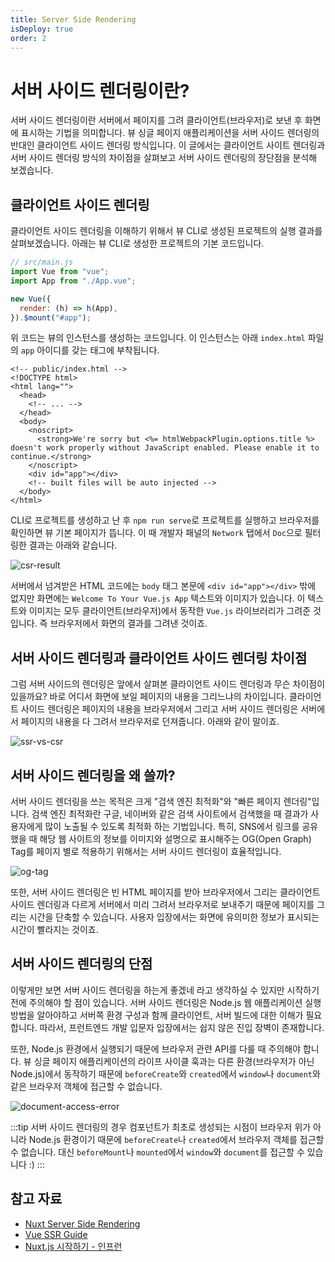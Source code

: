 ```yaml
---
title: Server Side Rendering
isDeploy: true
order: 2
---
```


# 서버 사이드 렌더링이란?

서버 사이드 렌더링이란 서버에서 페이지를 그려 클라이언트(브라우저)로 보낸 후 화면에 표시하는 기법을 의미합니다. 뷰 싱글 페이지 애플리케이션을 서버 사이드 렌더링의 반대인 클라이언트 사이드 렌더링 방식입니다. 이 글에서는 클라이언트 사이트 렌더링과 서버 사이드 렌더링 방식의 차이점을 살펴보고 서버 사이드 렌더링의 장단점을 분석해 보겠습니다.

## 클라이언트 사이드 렌더링

클라이언트 사이드 렌더링을 이해하기 위해서 뷰 CLI로 생성된 프로젝트의 실행 결과를 살펴보겠습니다. 아래는 뷰 
CLI로 생성한 프로젝트의 기본 코드입니다.

```js
// src/main.js
import Vue from "vue";
import App from "./App.vue";

new Vue({
  render: (h) => h(App),
}).$mount("#app");
```

위 코드는 뷰의 인스턴스를 생성하는 코드입니다. 이 인스턴스는 아래 `index.html` 파일의 `app` 아이디를 갖는 태그에 부착됩니다.

```html{11}
<!-- public/index.html -->
<!DOCTYPE html>
<html lang="">
  <head>
    <!-- ... -->
  </head>
  <body>
    <noscript>
      <strong>We're sorry but <%= htmlWebpackPlugin.options.title %> doesn't work properly without JavaScript enabled. Please enable it to continue.</strong>
    </noscript>
    <div id="app"></div>
    <!-- built files will be auto injected -->
  </body>
</html>
```

CLI로 프로젝트를 생성하고 난 후 `npm run serve`로 프로젝트를 실행하고 브라우저를 확인하면 뷰 기본 페이지가 뜹니다. 이 때 개발자 패널의 `Network` 탭에서 `Doc`으로 필터링한 결과는 아래와 같습니다.

![csr-result](./images/csr-result.gif)

서버에서 넘겨받은 HTML 코드에는 `body` 태그 본문에 `<div id="app"></div>` 밖에 없지만 화면에는 
`Welcome To Your Vue.js App` 텍스트와 이미지가 있습니다. 이 텍스트와 이미지는 모두 클라이언트(브라우저)에서 동작한 `Vue.js` 라이브러리가 그려준 것입니다. 즉 브라우저에서 화면의 결과를 그려낸 것이죠.

## 서버 사이드 렌더링과 클라이언트 사이드 렌더링 차이점

그럼 서버 사이드의 렌더링은 앞에서 살펴본 클라이언트 사이드 렌더링과 무슨 차이점이 있을까요? 바로 어디서 화면에 보일 페이지의 내용을 그리느냐의 차이입니다. 클라이언트 사이드 렌더링은 페이지의 내용을 브라우저에서 그리고 서버 사이드 렌더링은 서버에서 페이지의 내용을 다 그려서 브라우저로 던져줍니다. 아래와 같이 말이죠.

![ssr-vs-csr](./images/ssr-vs-csr.png)

<!-- ## 서버 사이드 렌더링과 클라이언트 사이드 렌더링의 렌더링 절차 비교

SPA의 초기 화면 렌더링을 위해 브라우저가 진행해야 하는 일들

`/about` 이라는 페이지로 이동한다고 가정했을 때의 절차

- index.html 파일 다운로드
- Vue.js 애플리케이션 관련된 JS 라이브러리 모두 다운로드
- Vue.js 애플리케이션 초기화
- Vue Router 초기화 및 해당 페이지로 이동
- 화면에 표시하기 위한 REST API 데이터 요청 및 화면 구성
- Vue.js 템플릿의 내용을 사용자가 볼 수 있게 렌더링

SSR의 초기 화면 렌더링 절차

- ..

`hydration`이라는 작업을 거친 이후에는 SPA 처럼 동작하는 것이 Universal Mode의 특징

할 일 : [ ] 바탕화면 nuxt-img 폴더의 이미지 보고 위 섹션의 ssr 내용 정리 필요 -->

## 서버 사이드 렌더링을 왜 쓸까?

서버 사이드 렌더링을 쓰는 목적은 크게 "검색 엔진 최적화"와 "빠른 페이지 렌더링"입니다. 검색 엔진 최적화란 구글, 네이버와 같은 검색 사이트에서 검색했을 때 결과가 사용자에게 많이 노출될 수 있도록 최적화 하는 기법입니다. 특히, SNS에서 링크를 공유했을 때 해당 웹 사이트의 정보를 이미지와 설명으로 표시해주는 OG(Open Graph) Tag를 페이지 별로 적용하기 위해서는 서버 사이드 렌더링이 효율적입니다.

![og-tag](./images/og-tag.png)

또한, 서버 사이드 렌더링은 빈 HTML 페이지를 받아 브라우저에서 그리는 클라이언트 사이드 렌더링과 다르게 서버에서 미리 그려서 브라우저로 보내주기 때문에 페이지를 그리는 시간을 단축할 수 있습니다. 사용자 입장에서는 화면에 유의미한 정보가 표시되는 시간이 빨라지는 것이죠.

## 서버 사이드 렌더링의 단점

이렇게만 보면 서버 사이드 렌더링을 하는게 좋겠네 라고 생각하실 수 있지만 시작하기 전에 주의해야 할 점이 있습니다. 서버 사이드 렌더링은 Node.js 웹 애플리케이션 실행 방법을 알아야하고 서버쪽 환경 구성과 함께 클라이언트, 서버 빌드에 대한 이해가 필요합니다. 따라서, 프런트엔드 개발 입문자 입장에서는 쉽지 않은 진입 장벽이 존재합니다.

또한, Node.js 환경에서 실행되기 때문에 브라우저 관련 API를 다룰 때 주의해야 합니다. 뷰 싱글 페이지 애플리케이션의 라이프 사이클 훅과는 다른 환경(브라우저가 아닌 Node.js)에서 동작하기 때문에 `beforeCreate`와 `created`에서 `window`나 `document`와 같은 브라우저 객체에 접근할 수 없습니다.

![document-access-error](./images/document-access-error.png)

:::tip
서버 사이드 렌더링의 경우 컴포넌트가 최초로 생성되는 시점이 브라우저 위가 아니라 Node.js 환경이기 때문에 `beforeCreate`나 `created`에서 브라우저 객체를 접근할 수 없습니다. 대신 `beforeMount`나 `mounted`에서 `window`와 `document`를 접근할 수 있습니다 :)
:::

## 참고 자료

- [Nuxt Server Side Rendering](https://nuxtjs.org/docs/2.x/concepts/server-side-rendering)
- [Vue SSR Guide](https://ssr.vuejs.org/#what-is-server-side-rendering-ssr)
- [Nuxt.js 시작하기 - 인프런](https://www.inflearn.com/course/넉스트-시작하기?inst=cc965820)